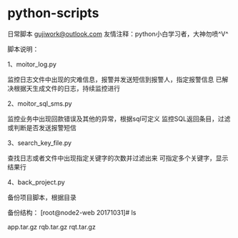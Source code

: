 # python-scripts


日常脚本
gujiwork@outlook.com
友情注释：python小白学习者，大神勿喷^V^

脚本说明：

1、moitor_log.py

监控日志文件中出现的灾难信息，报警并发送短信到报警人，指定报警信息
已解决根据天生成文件的日志，持续监控进行


2、moitor_sql_sms.py

监控业务中出现回款错误及其他的异常，根据sql可定义
监控SQL返回条目，过滤或判断是否发送报警短信


3、search_key_file.py

查找日志或者文件中出现指定关键字的次数并过滤出来
可指定多个关键字，显示结果行


4、back_project.py

备份项目脚本，根据目录


备份结构：
[root@node2-web 20171031]# ls

app.tar.gz rqb.tar.gz rqt.tar.gz
